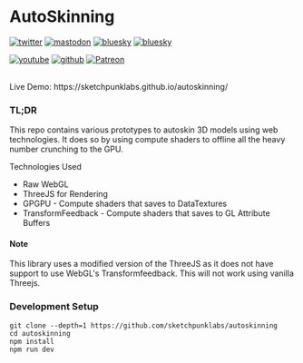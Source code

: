 # AutoSkinning

[![twitter](https://img.shields.io/badge/Twitter-profile-blue?style=flat-square&logo=twitter)](https://twitter.com/SketchpunkLabs)
[![mastodon](https://img.shields.io/badge/Mastodon-profile-blue?style=flat-square&logo=mastodon)](https://mastodon.gamedev.place/@sketchpunk)
[![bluesky](https://img.shields.io/badge/Bluesky-profile-blue?style=flat-square&logo=threads)](https://bsky.app/profile/sketchpunk.bsky.social)
[![bluesky](https://img.shields.io/badge/Threads-profile-blue?style=flat-square&logo=threads)](https://www.threads.net/@sketchpunklabs)


[![youtube](https://img.shields.io/badge/Youtube-subscribe-red?style=flat-square&logo=youtube)](https://youtube.com/c/sketchpunklabs)
[![github](https://img.shields.io/badge/Sponsor-donate-red?style=flat-square&logo=github)](https://github.com/sponsors/sketchpunklabs)
[![Patreon](https://img.shields.io/badge/Patreon-donate-red?style=flat-square&logo=youtube)](https://www.patreon.com/sketchpunk)

<br>
Live Demo: https://sketchpunklabs.github.io/autoskinning/

### TL;DR ###
This repo contains various prototypes to autoskin 3D models using web technologies.
It does so by using compute shaders to offline all the heavy number crunching to the GPU.


Technologies Used
- Raw WebGL
- ThreeJS for Rendering
- GPGPU - Compute shaders that saves to DataTextures
- TransformFeedback - Compute shaders that saves to GL Attribute Buffers

#### Note ####
This library uses a modified version of the ThreeJS as it does not have support
to use WebGL's Transformfeedback. This will not work using vanilla Threejs.

### Development Setup ###
```
git clone --depth=1 https://github.com/sketchpunklabs/autoskinning
cd autoskinning
npm install
npm run dev
```